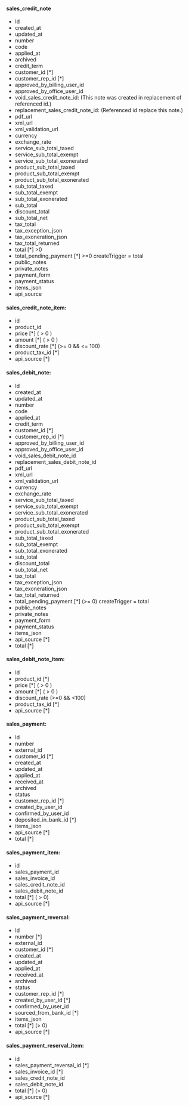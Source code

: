 #### sales_credit_note

- Id
- created_at
- updated_at
- number
- code
- applied_at
- archived
- credit_term
- customer_id [*]
- customer_rep_id [*]
- approved_by_billing_user_id
- approved_by_office_user_id
- void_sales_credit_note_id: (This note was created in replacement of referenced id.)
- replacement_sales_credit_note_id: (Referenced id replace this note.)
- pdf_url
- xml_url
- xml_validation_url
- currency
- exchange_rate
- service_sub_total_taxed
- service_sub_total_exempt
- service_sub_total_exonerated
- product_sub_total_taxed
- product_sub_total_exempt
- product_sub_total_exonerated
- sub_total_taxed
- sub_total_exempt
- sub_total_exonerated
- sub_total
- discount_total
- sub_total_net
- tax_total
- tax_exception_json
- tax_exoneration_json
- tax_total_returned
- total [*] >0
- total_pending_payment [*] >=0 createTrigger = total
- public_notes
- private_notes
- payment_form
- payment_status
- items_json
- api_source

#### sales_credit_note_item:

- id
- product_id
- price [*] ( > 0 )
- amount [*] ( > 0 )
- discount_rate [*] (>= 0 && <= 100)
- product_tax_id [*]
- api_source [*]

#### sales_debit_note:

- Id
- created_at
- updated_at
- number
- code
- applied_at
- credit_term
- customer_id [*]
- customer_rep_id [*]
- approved_by_billing_user_id
- approved_by_office_user_id
- void_sales_debit_note_id
- replacement_sales_debit_note_id
- pdf_url
- xml_url
- xml_validation_url
- currency
- exchange_rate
- service_sub_total_taxed
- service_sub_total_exempt
- service_sub_total_exonerated
- product_sub_total_taxed
- product_sub_total_exempt
- product_sub_total_exonerated
- sub_total_taxed
- sub_total_exempt
- sub_total_exonerated
- sub_total
- discount_total
- sub_total_net
- tax_total
- tax_exception_json
- tax_exoneration_json
- tax_total_returned
- total_pending_payment [*] (>= 0) createTrigger = total
- public_notes
- private_notes
- payment_form
- payment_status
- items_json
- api_source [*]
- total [*]

#### sales_debit_note_item:

- Id
- product_id [*]
- price [*] ( > 0 )
- amount [*] ( > 0 )
- discount_rate (>=0 && <100)
- product_tax_id [*]
- api_source [*]

#### sales_payment:

- Id
- number
- external_id
- customer_id [*]
- created_at
- updated_at
- applied_at
- received_at
- archived
- status
- customer_rep_id [*]
- created_by_user_id
- confirmed_by_user_id
- deposited_in_bank_id [*]
- items_json
- api_source [*]
- total [*]

#### sales_payment_item:

- id
- sales_payment_id
- sales_invoice_id
- sales_credit_note_id
- sales_debit_note_id
- total [*] ( > 0)
- api_source [*]

#### sales_payment_reversal:

- Id
- number [*]
- external_id
- customer_id [*]
- created_at
- updated_at
- applied_at
- received_at
- archived
- status
- customer_rep_id [*]
- created_by_user_id [*]
- confirmed_by_user_id
- sourced_from_bank_id [*]
- items_json
- total [*] (> 0)
- api_source [*]

#### sales_payment_reserval_item:

- id
- sales_payment_reversal_id [*]
- sales_invoice_id [*]
- sales_credit_note_id
- sales_debit_note_id
- total [*] (> 0)
- api_source [*]
